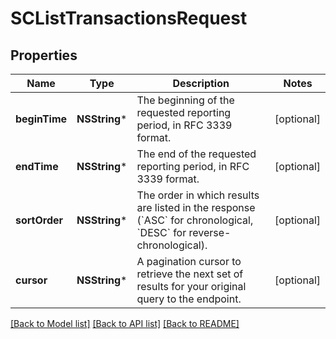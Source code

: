 # SCListTransactionsRequest

## Properties
Name | Type | Description | Notes
------------ | ------------- | ------------- | -------------
**beginTime** | **NSString*** | The beginning of the requested reporting period, in RFC 3339 format. | [optional] 
**endTime** | **NSString*** | The end of the requested reporting period, in RFC 3339 format. | [optional] 
**sortOrder** | **NSString*** | The order in which results are listed in the response (&#x60;ASC&#x60; for chronological, &#x60;DESC&#x60; for reverse-chronological). | [optional] 
**cursor** | **NSString*** | A pagination cursor to retrieve the next set of results for your original query to the endpoint. | [optional] 

[[Back to Model list]](../README.md#documentation-for-models) [[Back to API list]](../README.md#documentation-for-api-endpoints) [[Back to README]](../README.md)



